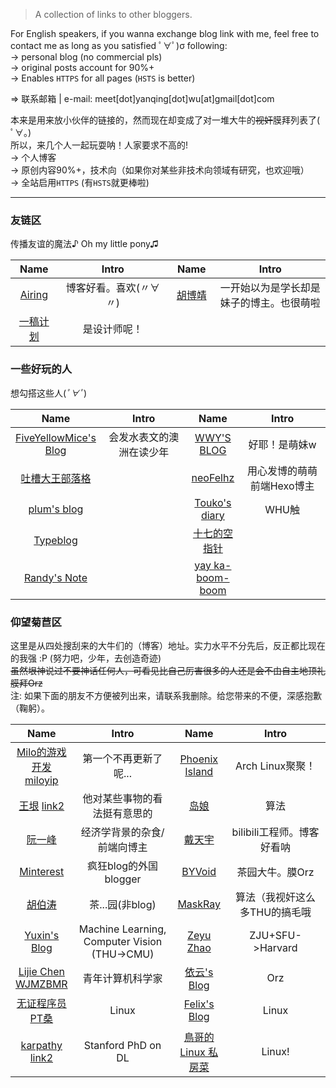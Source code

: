 <head>
    <base target="_blank">
    <style>
    table { width: 100% }
    table th:nth-child(1) { width: 15%; }
    table th:nth-child(2) { width: 35%; }
    table th:nth-child(3) { width: 15%; }
    table th:nth-child(4) { width: 35%; }
    </style>
</head>

> A collection of links to other bloggers.

For English speakers, if you wanna exchange blog link with me, feel free to contact me as long as you satisfied ﾟ∀ﾟ)σ following:  
-> personal blog (no commercial pls)  
-> original posts account for 90%+  
-> Enables `HTTPS` for all pages (`HSTS` is better)

=> 联系邮箱 \| e-mail: meet[dot]yanqing[dot]wu[at]gmail[dot]com

本来是用来放小伙伴的链接的，然而现在却变成了对一堆大牛的~~视奸~~膜拜列表了( ﾟ∀。)  
所以，来几个人一起玩耍呐！人家要求不高的!  
-> 个人博客  
-> 原创内容90%+，技术向（如果你对某些非技术向领域有研究，也欢迎哦）  
-> 全站启用`HTTPS` (有`HSTS`就更棒啦)

---

### 友链区
传播友谊的魔法♪ Oh my little pony♫

| Name | Intro | Name | Intro |
|:----:|:-----:|:----:|:-----:|
| [Airing][4] | 博客好看。喜欢(〃∀〃) | [胡博靖][6] | 一开始以为是学长却是妹子的博主。也很萌啦 |
| [一稿计划][35] | 是设计师呢！|
    
### 一些好玩的人
想勾搭这些人(*ﾟ∀ﾟ*)

| Name | Intro | Name | Intro |
|:----:|:-----:|:----:|:-----:|
| [FiveYellowMice's Blog][19] | 会发水表文的澳洲在读少年 | [WWY'S BLOG][21] | 好耶！是萌妹w |
| [吐槽大王部落格][22] | | [neoFelhz][23] | 用心发博的萌萌前端Hexo博主|
| [plum's blog][3] | | [Touko's diary][7] | WHU触 |
| [Typeblog][24] | | [十七的空指针][28] | |
| [Randy's Note][29] | | [yay ka-boom-boom][30] | |

### 仰望菊苣区
这里是从四处搜刮来的大牛们的（博客）地址。实力水平不分先后，反正都比现在的我强 :P (努力吧，少年，去创造奇迹)  
~~虽然垠神说过不要神话任何人，可看见比自己厉害很多的人还是会不由自主地顶礼膜拜Orz~~  
注: 如果下面的朋友不方便被列出来，请联系我删除。给您带来的不便，深感抱歉（鞠躬）。

| Name | Intro | Name | Intro |
|:----:|:-----:|:----:|:-----:|
| [Milo的游戏开发][1] [miloyip][27] | 第一个不再更新了呢... | [Phoenix Island][2] | Arch Linux聚聚！|
| [王垠][5] [link2][34] | 他对某些事物的看法挺有意思的 | [岛娘][26] | 算法 |
| [阮一峰][20] | 经济学背景的杂食/前端向博主 | [戴天宇][8] | bilibili工程师。博客好看呐 |
| [Minterest][9] | 疯狂blog的外国blogger | [BYVoid][10] | 茶园大牛。膜Orz |
| [胡伯涛][11] | 茶...园(非blog) | [MaskRay][12] | 算法（我视奸这么多THU的搞毛哦 |
| [Yuxin's Blog][13] | Machine Learning, Computer Vision (THU->CMU) | [Zeyu Zhao][14] | ZJU+SFU->Harvard |
| [Lijie Chen][15] [WJMZBMR][25] | 青年计算机科学家 | [依云's Blog][16] | Orz |
| [无证程序员PT桑][17] | Linux | [Felix's Blog][18] | Linux |
| [karpathy][31] [link2][32] | Stanford PhD on DL | [鳥哥的 Linux 私房菜][33] | Linux! |



[1]: http://www.cnblogs.com/miloyip
[2]: https://blog.phoenixlzx.com
[3]: https://plumz.me
[4]: http://me.ursb.me
[5]: http://www.yinwang.org
[6]: http://hubojing.github.io/
[7]: https://touko.moe/
[8]: http://dtysky.moe
[9]: http://www.minterest.com
[10]: https://www.byvoid.com

[11]: http://botao.hu
[12]: http://maskray.me
[13]: http://ppwwyyxx.com
[14]: http://zzeyu.com/en/
[15]: https://sites.google.com/site/wjmzbmr/home
[16]: https://blog.lilydjwg.me
[17]: http://blog.ptsang.net
[18]: https://blog.felixc.at
[19]: https://fiveyellowmice.com
[20]: http://www.ruanyifeng.com

[21]: https://wwyqianqian.github.io
[22]: https://www.tcdw.net
[23]: https://blog.nfz.moe/
[24]: https://typeblog.net/
[25]: http://wjmzbmr.com/
[26]: http://www.shuizilong.com/house/
[27]: http://miloyip.com/
[28]: https://www.null17.com/
[29]: http://pengzhendong.cn
[30]: https://blog.nyan.im/

[31]: http://karpathy.github.io/
[32]: https://medium.com/@karpathy/
[33]: http://linux.vbird.org/
[34]: http://yinwang0.lofter.com/
[35]: https://lastone.ohhh.cc
